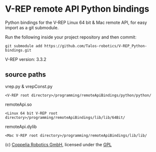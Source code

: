 V-REP remote API Python bindings
===

Python bindings for the V-REP Linux 64 bit & Mac remote API, for easy import as a git submodule.


Run the following inside your project repository and then commit:
```
git submodule add https://github.com/Talos-robotics/V-REP_Python-bindings.git
```

V-REP version: 3.3.2

source paths
---
vrep.py & vrepConst.py
```
<V-REP root directory>/programming/remoteApiBindings/python/python/
```

remoteApi.so
```
<Linux 64 bit V-REP root directory>/programming/remoteApiBindings/lib/lib/64Bit/
```

remoteApi.dylib
```
<Mac V-REP root directory>/programming/remoteApiBindings/lib/lib/
```

(c) [Coppelia Robotics GmbH](http://www.coppeliarobotics.com/), licensed under the [GPL](GPL.txt)
